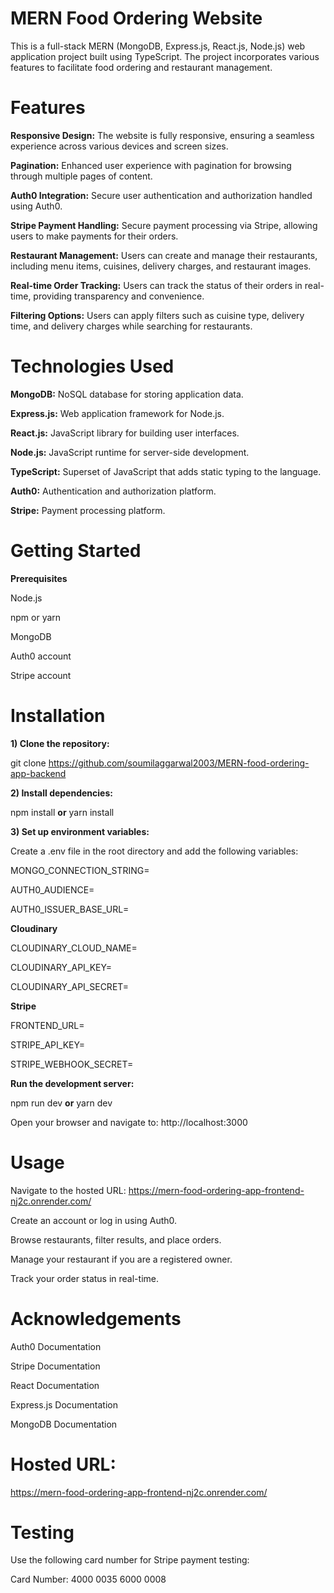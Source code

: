 # MERN Food Ordering Website
This is a full-stack MERN (MongoDB, Express.js, React.js, Node.js) web application project built using TypeScript. The project incorporates various features to facilitate food ordering and restaurant management.

# Features
**Responsive Design:** The website is fully responsive, ensuring a seamless experience across various devices and screen sizes.

**Pagination:** Enhanced user experience with pagination for browsing through multiple pages of content.

**Auth0 Integration:** Secure user authentication and authorization handled using Auth0.

**Stripe Payment Handling:** Secure payment processing via Stripe, allowing users to make payments for their orders.

**Restaurant Management:** Users can create and manage their restaurants, including menu items, cuisines, delivery charges, and restaurant images.

**Real-time Order Tracking:** Users can track the status of their orders in real-time, providing transparency and convenience.

**Filtering Options:** Users can apply filters such as cuisine type, delivery time, and delivery charges while searching for restaurants.

# Technologies Used
**MongoDB:** NoSQL database for storing application data.

**Express.js:** Web application framework for Node.js.

**React.js:** JavaScript library for building user interfaces.

**Node.js:** JavaScript runtime for server-side development.

**TypeScript:** Superset of JavaScript that adds static typing to the language.

**Auth0:** Authentication and authorization platform.

**Stripe:** Payment processing platform.
# Getting Started
**Prerequisites**

Node.js

npm or yarn

MongoDB

Auth0 account

Stripe account

# Installation

**1) Clone the repository:**

git clone https://github.com/soumilaggarwal2003/MERN-food-ordering-app-backend

**2) Install dependencies:**

npm install
**or** 
yarn install

**3) Set up environment variables:**

Create a .env file in the root directory and add the following variables:

MONGO_CONNECTION_STRING=

AUTH0_AUDIENCE=

AUTH0_ISSUER_BASE_URL=

**Cloudinary**

CLOUDINARY_CLOUD_NAME=

CLOUDINARY_API_KEY=

CLOUDINARY_API_SECRET=

**Stripe**

FRONTEND_URL= 

STRIPE_API_KEY=

STRIPE_WEBHOOK_SECRET=

**Run the development server:**

npm run dev
**or**
yarn dev

Open your browser and navigate to: http://localhost:3000

# Usage
Navigate to the hosted URL: https://mern-food-ordering-app-frontend-nj2c.onrender.com/

Create an account or log in using Auth0.

Browse restaurants, filter results, and place orders.

Manage your restaurant if you are a registered owner.

Track your order status in real-time.

# Acknowledgements

Auth0 Documentation

Stripe Documentation

React Documentation

Express.js Documentation

MongoDB Documentation

# Hosted URL: 
https://mern-food-ordering-app-frontend-nj2c.onrender.com/
# Testing
Use the following card number for Stripe payment testing:

Card Number: 4000 0035 6000 0008

